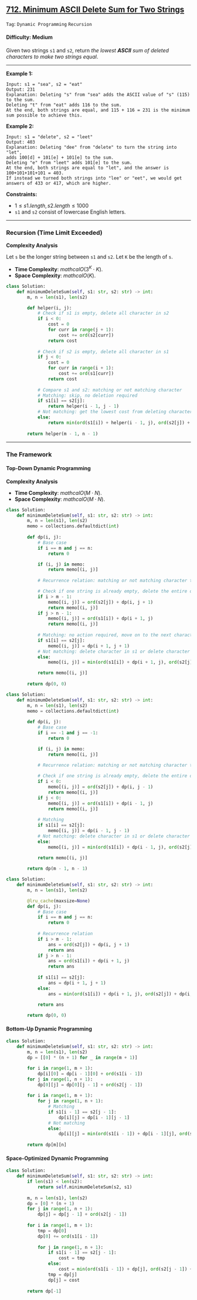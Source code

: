 ## [712. Minimum ASCII Delete Sum for Two Strings](https://leetcode.com/problems/minimum-ascii-delete-sum-for-two-strings/)

```Tag```: ```Dynamic Programming``` ```Recursion```

#### Difficulty: Medium

Given two strings ```s1``` and ```s2```, return _the lowest __ASCII__ sum of deleted characters to make two strings equal_.

---

__Example 1:__
```
Input: s1 = "sea", s2 = "eat"
Output: 231
Explanation: Deleting "s" from "sea" adds the ASCII value of "s" (115) to the sum.
Deleting "t" from "eat" adds 116 to the sum.
At the end, both strings are equal, and 115 + 116 = 231 is the minimum sum possible to achieve this.
```

__Example 2:__
```
Input: s1 = "delete", s2 = "leet"
Output: 403
Explanation: Deleting "dee" from "delete" to turn the string into "let",
adds 100[d] + 101[e] + 101[e] to the sum.
Deleting "e" from "leet" adds 101[e] to the sum.
At the end, both strings are equal to "let", and the answer is 100+101+101+101 = 403.
If instead we turned both strings into "lee" or "eet", we would get answers of 433 or 417, which are higher.
```

__Constraints:__

- $1 \le s1.length, s2.length \le 1000$
- ```s1``` and ```s2``` consist of lowercase English letters.

---

### Recursion (Time Limit Exceeded)

__Complexity Analysis__

Let ```s``` be the longer string between ```s1``` and ```s2```. Let ```K``` be the length of ```s```.

- __Time Complexity__: $mathcal{O}(3^{K} \cdot K)$.
- __Space Complexity__: $mathcal{O}(K)$.

```Python
class Solution:
    def minimumDeleteSum(self, s1: str, s2: str) -> int:
        m, n = len(s1), len(s2)

        def helper(i, j):
            # Check if s1 is empty, delete all character in s2
            if i < 0:
                cost = 0
                for curr in range(j + 1):
                    cost += ord(s2[curr])
                return cost
            
            # Check if s2 is empty, delete all character in s1
            if j < 0:
                cost = 0
                for curr in range(i + 1):
                    cost += ord(s1[curr])
                return cost
            
            # Compare s1 and s2: matching or not matching character
            # Matching: skip, no deletion required
            if s1[i] == s2[j]:
                return helper(i - 1, j - 1)
            # Not matching: get the lowest cost from deleting character in s1 or s2 or both
            else:
                return min(ord(s1[i]) + helper(i - 1, j), ord(s2[j]) + helper(i, j - 1), ord(s1[i]) + ord(s2[j]) + helper(i - 1, j - 1))
            
        return helper(m - 1, n - 1)

```

---

### The Framework

#### Top-Down Dynamic Programming

__Complexity Analysis__

- __Time Complexity__: $mathcal{O}(M \cdot N)$.
- __Space Complexity__: $mathcal{O}(M \cdot N)$.

```Python
class Solution:
    def minimumDeleteSum(self, s1: str, s2: str) -> int:
        m, n = len(s1), len(s2)
        memo = collections.defaultdict(int)
        
        def dp(i, j):
            # Base case
            if i == m and j == n:
                return 0

            if (i, j) in memo:
                return memo[(i, j)]
            
            # Recurrence relation: matching or not matching character to delete

            # Check if one string is already empty, delete the entire other string
            if i > m - 1:
                memo[(i, j)] = ord(s2[j]) + dp(i, j + 1)
                return memo[(i, j)]
            if j > n - 1:
                memo[(i, j)] = ord(s1[i]) + dp(i + 1, j)
                return memo[(i, j)]
            
            # Matching: no action required, move on to the next characters in both strings
            if s1[i] == s2[j]:
                memo[(i, j)] = dp(i + 1, j + 1)
            # Not matching: delete character in s1 or delete character in s2 will yield the lowest cost?
            else:
                memo[(i, j)] = min(ord(s1[i]) + dp(i + 1, j), ord(s2[j]) + dp(i, j + 1))

            return memo[(i, j)]
        
        return dp(0, 0)
```

```Python
class Solution:
    def minimumDeleteSum(self, s1: str, s2: str) -> int:
        m, n = len(s1), len(s2)
        memo = collections.defaultdict(int)
        
        def dp(i, j):
            # Base case
            if i == -1 and j == -1:
                return 0

            if (i, j) in memo:
                return memo[(i, j)]
            
            # Recurrence relation: matching or not matching character to delete

            # Check if one string is already empty, delete the entire other string
            if i < 0:
                memo[(i, j)] = ord(s2[j]) + dp(i, j - 1)
                return memo[(i, j)]
            if j < 0:
                memo[(i, j)] = ord(s1[i]) + dp(i - 1, j)
                return memo[(i, j)]
            
            # Matching
            if s1[i] == s2[j]:
                memo[(i, j)] = dp(i - 1, j - 1)
            # Not matching: delete character in s1 or delete character in s2 will yield the lowest cost?
            else:
                memo[(i, j)] = min(ord(s1[i]) + dp(i - 1, j), ord(s2[j]) + dp(i, j - 1))

            return memo[(i, j)]
        
        return dp(m - 1, n - 1)
```

```Python
class Solution:
    def minimumDeleteSum(self, s1: str, s2: str) -> int:
        m, n = len(s1), len(s2)

        @lru_cache(maxsize=None)
        def dp(i, j):
            # Base case
            if i == m and j == n:
                return 0
            
            # Recurrence relation
            if i > m - 1:
                ans = ord(s2[j]) + dp(i, j + 1)
                return ans
            if j > n - 1:
                ans = ord(s1[i]) + dp(i + 1, j)
                return ans
            
            if s1[i] == s2[j]:
                ans = dp(i + 1, j + 1)
            else:
                ans = min(ord(s1[i]) + dp(i + 1, j), ord(s2[j]) + dp(i, j + 1))

            return ans
        
        return dp(0, 0)
```

#### Bottom-Up Dynamic Programming

```Python
class Solution:
    def minimumDeleteSum(self, s1: str, s2: str) -> int:
        m, n = len(s1), len(s2)
        dp = [[0] * (n + 1) for _ in range(m + 1)]

        for i in range(1, m + 1):
            dp[i][0] = dp[i - 1][0] + ord(s1[i - 1])
        for j in range(1, n + 1):
            dp[0][j] = dp[0][j - 1] + ord(s2[j - 1])
        
        for i in range(1, m + 1):
            for j in range(1, n + 1):
                # Matching
                if s1[i - 1] == s2[j - 1]:
                    dp[i][j] = dp[i - 1][j - 1]
                # Not matching
                else:
                    dp[i][j] = min(ord(s1[i - 1]) + dp[i - 1][j], ord(s2[j - 1]) + dp[i][j - 1])
        
        return dp[m][n]
```

#### Space-Optimized Dynamic Programming

```Python
class Solution:
    def minimumDeleteSum(self, s1: str, s2: str) -> int:
        if len(s1) < len(s2):
            return self.minimumDeleteSum(s2, s1)
    
        m, n = len(s1), len(s2)
        dp = [0] * (n + 1)
        for j in range(1, n + 1):
            dp[j] = dp[j - 1] + ord(s2[j - 1])
        
        for i in range(1, m + 1):
            tmp = dp[0]
            dp[0] += ord(s1[i - 1])
        
            for j in range(1, n + 1):
                if s1[i - 1] == s2[j - 1]:
                    cost = tmp
                else:
                    cost = min(ord(s1[i - 1]) + dp[j], ord(s2[j - 1]) + dp[j - 1])
                tmp = dp[j]
                dp[j] = cost
            
        return dp[-1]
```
